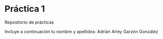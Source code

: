# Práctica 1
Repositorio de prácticas

Incluye a continuación tu nombre y apellidos:
Adrián Arley Garzón González
